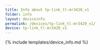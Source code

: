 ```yaml
---
title: Info about tp-link_tl-mr3420_v1
folder: info
layout: deviceinfo
permalink: /devices/tp-link_tl-mr3420_v1/
device: tp-link_tl-mr3420_v1
---
```

{% include templates/device_info.md %}
